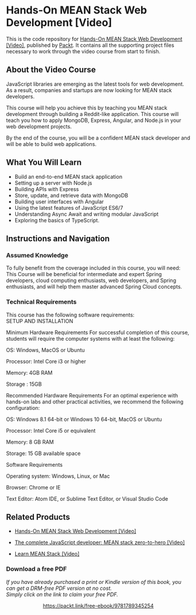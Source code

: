 # Hands-On MEAN Stack Web Development [Video]
This is the code repository for [Hands-On MEAN Stack Web Development [Video]](https://www.packtpub.com/web-development/hands-mean-stack-web-development-video?utm_source=github&utm_medium=repository&utm_campaign=9781789345254), published by [Packt](https://www.packtpub.com/?utm_source=github). It contains all the supporting project files necessary to work through the video course from start to finish.
## About the Video Course
JavaScript libraries are emerging as the latest tools for web development. As a result, companies and startups are now looking for MEAN stack developers.

This course will help you achieve this by teaching you MEAN stack development through building a Reddit-like application. This course will teach you how to apply MongoDB, Express, Angular, and Node.js in your web development projects.

By the end of the course, you will be a confident MEAN stack developer and will be able to build web applications.

<H2>What You Will Learn</H2>
<DIV class=book-info-will-learn-text>
<UL>
<LI>Build an end-to-end MEAN stack application 
<LI>Setting up a server with Node.js&nbsp; 
<LI>Building APIs with Express&nbsp; 
<LI>Store, update, and retrieve data with MongoDB 
<LI>Building user interfaces with Angular&nbsp; 
<LI>Using the latest features of JavaScript ES6/7&nbsp; 
<LI>Understanding Async Await and writing modular JavaScript&nbsp; 
<LI>Exploring the basics of TypeScript. </LI></UL></DIV>

## Instructions and Navigation
### Assumed Knowledge
To fully benefit from the coverage included in this course, you will need:<br/>
This Course will be beneficial for intermediate and expert Spring developers, cloud computing enthusiasts, web developers, and Spring enthusiasts, and will help them master advanced Spring Cloud concepts.
### Technical Requirements
This course has the following software requirements:<br/>
SETUP AND INSTALLATION

Minimum Hardware Requirements
For successful completion of this course, students will require the computer systems with at least the following:


OS: Windows, MacOS or Ubuntu



Processor: Intel Core i3 or higher



Memory: 4GB RAM



Storage : 15GB 


Recommended Hardware Requirements
For an optimal experience with hands-on labs and other practical activities, we recommend the following configuration:


OS: Windows 8.1 64-bit or Windows 10 64-bit, MacOS or Ubuntu



Processor: Intel Core i5 or equivalent



Memory: 8 GB RAM



Storage: 15 GB available space


Software Requirements

Operating system: Windows, Linux, or Mac



Browser: Chrome or IE



Text Editor: Atom IDE, or Sublime Text Editor, or Visual Studio Code

## Related Products
* [Hands-On MEAN Stack Web Development [Video]](https://www.packtpub.com/web-development/hands-mean-stack-web-development-video?utm_source=github&utm_medium=repository&utm_campaign=9781789345254)

* [The complete JavaScript developer: MEAN stack zero-to-hero [Video]](https://www.packtpub.com/web-development/complete-javascript-developer-mean-stack-zero-hero-video?utm_source=github&utm_medium=repository&utm_campaign=9781788995771)

* [Learn MEAN Stack [Video]](https://www.packtpub.com/application-development/learn-mean-stack-video?utm_source=github&utm_medium=repository&utm_campaign=9781788625371)

### Download a free PDF

 <i>If you have already purchased a print or Kindle version of this book, you can get a DRM-free PDF version at no cost.<br>Simply click on the link to claim your free PDF.</i>
<p align="center"> <a href="https://packt.link/free-ebook/9781789345254">https://packt.link/free-ebook/9781789345254 </a> </p>